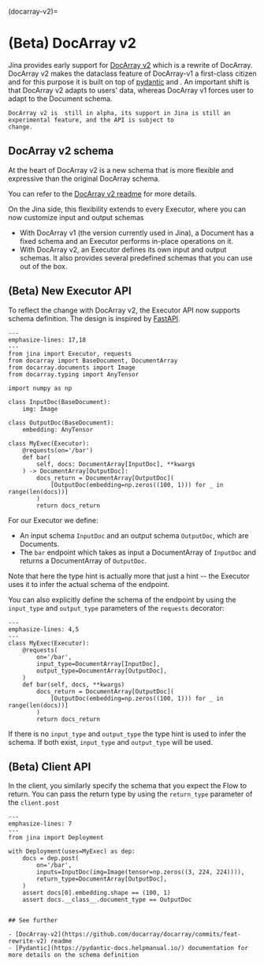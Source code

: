 (docarray-v2)=


# (Beta) DocArray v2

Jina provides early support for [DocArray v2](https://github.com/docarray/docarray/commits/feat-rewrite-v2) which
is a rewrite of DocArray. DocArray v2 makes the dataclass feature of DocArray-v1 a first-class citizen and for this 
purpose it is built on top of [pydantic](https://pydantic-docs.helpmanual.io/) and . An important shift is that 
DocArray v2 adapts to users' data, whereas DocArray v1 forces user to adapt to the Document schema.

```{warning} Beta support
DocArray v2 is  still in alpha, its support in Jina is still an experimental feature, and the API is subject to 
change.
```

## DocArray v2 schema

At the heart of DocArray v2 is a new schema that is more flexible and expressive than the original DocArray schema.

You can refer to the [DocArray v2 readme](https://github.com/docarray/docarray/tree/feat-rewrite-v2) for more details.


On the Jina side, this flexibility extends to every Executor, where you can now customize input and output schemas

- With DocArray v1 (the version currently used in Jina), a Document has a fixed schema and an Executor performs in-place operations on it. 
- With DocArray v2, an Executor defines its own input and output schemas. It also provides several predefined schemas that you can use out of the box.

## (Beta) New Executor API

To reflect the change with DocArray v2, the Executor API now supports schema definition. The 
design is inspired by [FastAPI](https://fastapi.tiangolo.com/). 


```{code-block} python
---
emphasize-lines: 17,18
---
from jina import Executor, requests
from docarray import BaseDocument, DocumentArray
from docarray.documents import Image
from docarray.typing import AnyTensor

import numpy as np

class InputDoc(BaseDocument):
    img: Image

class OutputDoc(BaseDocument):
    embedding: AnyTensor

class MyExec(Executor):
    @requests(on='/bar')
    def bar(
        self, docs: DocumentArray[InputDoc], **kwargs
    ) -> DocumentArray[OutputDoc]:
        docs_return = DocumentArray[OutputDoc](
            [OutputDoc(embedding=np.zeros((100, 1))) for _ in range(len(docs))]
        )
        return docs_return
```

For our Executor we define:

- An input schema `InputDoc` and an output schema `OutputDoc`, which are Documents. 
- The `bar` endpoint which takes as input a DocumentArray of `InputDoc` and returns a DocumentArray of
`OutputDoc`. 

Note that here the type hint is actually more that just a hint -- the Executor uses it to infer the actual
schema of the endpoint.

You can also explicitly define the schema of the endpoint by using the `input_type` and
`output_type` parameters of the `requests` decorator:


```{code-block} python
---
emphasize-lines: 4,5
---
class MyExec(Executor):
    @requests(
        on='/bar',
        input_type=DocumentArray[InputDoc],
        output_type=DocumentArray[OutputDoc],
    )
    def bar(self, docs, **kwargs) 
        docs_return = DocumentArray[OutputDoc](
            [OutputDoc(embedding=np.zeros((100, 1))) for _ in range(len(docs))]
        )
        return docs_return
```

If there is no `input_type` and `output_type` the type hint is used to infer the schema. If both exist, `input_type`
and `output_type` will be used.


## (Beta) Client API

In the client, you similarly specify the schema that you expect the Flow to return. You can pass the return type by using the `return_type` parameter of the `client.post`

```{code-block} python
---
emphasize-lines: 7
---
from jina import Deployment

with Deployment(uses=MyExec) as dep:
    docs = dep.post(
        on='/bar',
        inputs=InputDoc(img=Image(tensor=np.zeros((3, 224, 224)))),
        return_type=DocumentArray[OutputDoc],
    )
    assert docs[0].embedding.shape == (100, 1)
    assert docs.__class__.document_type == OutputDoc
```



```{note}

## See further

- [DocArray-v2](https://github.com/docarray/docarray/commits/feat-rewrite-v2) readme
- [Pydantic](https://pydantic-docs.helpmanual.io/) documentation for more details on the schema definition

```
